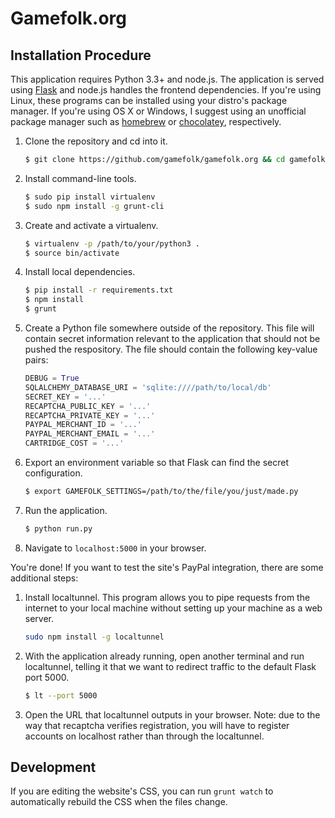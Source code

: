 # Gamefolk.org

## Installation Procedure
This application requires Python 3.3+ and node.js. The application is served
using [Flask][flask] and node.js handles the frontend dependencies.
If you're using Linux, these programs can be installed using your distro's
package manager. If you're using OS X or Windows, I suggest using an unofficial
package manager such as [homebrew][homebrew] or [chocolatey][chocolatey],
respectively.

1.  Clone the repository and cd into it.

    ```sh
    $ git clone https://github.com/gamefolk/gamefolk.org && cd gamefolk.org
    ```

2. Install command-line tools.

    ```sh
    $ sudo pip install virtualenv
    $ sudo npm install -g grunt-cli
    ```

3.  Create and activate a virtualenv.

    ```sh
    $ virtualenv -p /path/to/your/python3 .
    $ source bin/activate
    ```

4. Install local dependencies.

    ```sh
    $ pip install -r requirements.txt
    $ npm install
    $ grunt
    ```

5. Create a Python file somewhere outside of the repository. This file will
   contain secret information relevant to the application that should not be
   pushed the respository. The file should contain the following key-value
   pairs:

    ```python
    DEBUG = True
    SQLALCHEMY_DATABASE_URI = 'sqlite:////path/to/local/db'
    SECRET_KEY = '...'
    RECAPTCHA_PUBLIC_KEY = '...'
    RECAPTCHA_PRIVATE_KEY = '...'
    PAYPAL_MERCHANT_ID = '...'
    PAYPAL_MERCHANT_EMAIL = '...'
    CARTRIDGE_COST = '...'
    ```

6. Export an environment variable so that Flask can find the secret
   configuration.

    ```sh
    $ export GAMEFOLK_SETTINGS=/path/to/the/file/you/just/made.py
    ```

7. Run the application.

    ```sh
    $ python run.py
    ```

8. Navigate to `localhost:5000` in your browser.

You're done! If you want to test the site's PayPal integration, there are some
additional steps:

1. Install localtunnel. This program allows you to pipe requests from the
   internet to your local machine without setting up your machine as a web
   server.

    ```sh
    sudo npm install -g localtunnel
    ```

2. With the application already running, open another terminal and run
   localtunnel, telling it that we want to redirect traffic to the default Flask
   port 5000.

    ```sh
    $ lt --port 5000
    ```

3. Open the URL that localtunnel outputs in your browser. Note: due to the way
   that recaptcha verifies registration, you will have to register accounts on
   localhost rather than through the localtunnel.

## Development

If you are editing the website's CSS, you can run `grunt watch` to automatically
rebuild the CSS when the files change.


[flask]: http://flask.pocoo.org
[homebrew]: http://brew.sh
[chocolatey]: http://chocolatey.org
